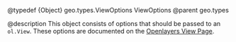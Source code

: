 @typedef {Object} geo.types.ViewOptions ViewOptions
@parent geo.types

@description
This object consists of options that should be passed to an `ol.View`. These options are documented on the [Openlayers View Page](http://openlayers.org/en/master/apidoc/ol.View.html).
